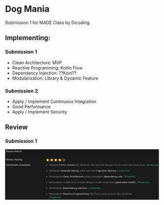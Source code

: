 # Dog Mania

Submission 1 for MADE Class by Dicoding.

## Implementing:
### Submission 1
- Clean Architecture: MVP
- Reactive Programming: Kotlin Flow
- Dependency Injection: ??Koin??
- Modularization: Library & Dynamic Feature

### Submission 2
- Apply / Implement Continuous Integration
- Good Performance
- Apply / Implement Security

## Review
### Submission 1
![Submission 1](git_assets/submission1.png)